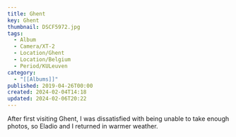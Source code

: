 ```yaml
---
title: Ghent
key: Ghent
thumbnail: DSCF5972.jpg
tags:
  - Album
  - Camera/XT-2
  - Location/Ghent
  - Location/Belgium
  - Period/KULeuven
category:
  - "[[Albums]]"
published: 2019-04-26T00:00
created: 2024-02-04T14:18
updated: 2024-02-06T20:22
---
```

After first visiting Ghent, I was dissatisfied with being unable to take enough photos, so Eladio and I returned in warmer weather.
